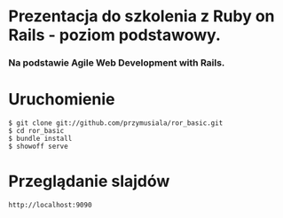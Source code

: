 # Prezentacja do szkolenia z Ruby on Rails - poziom podstawowy.
### Na podstawie Agile Web Development with Rails.

# Uruchomienie

    $ git clone git://github.com/przymusiala/ror_basic.git
    $ cd ror_basic
    $ bundle install
    $ showoff serve

# Przeglądanie slajdów

    http://localhost:9090